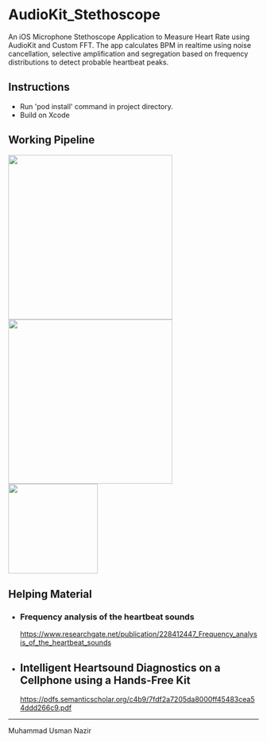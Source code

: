 # AudioKit_Stethoscope
An iOS Microphone Stethoscope Application to Measure Heart Rate using AudioKit and Custom FFT. The app calculates BPM in realtime using noise cancellation, selective amplification and segregation based on frequency distributions to detect probable heartbeat peaks.

## Instructions
- Run 'pod install' command in project directory.
- Build on Xcode

## Working Pipeline

<p align="left">
<img src="https://user-images.githubusercontent.com/15052850/63515199-ae382680-c503-11e9-8efe-d9ffd581b1cb.png" width = "330">
<img src="https://user-images.githubusercontent.com/15052850/63513865-c0649580-c500-11e9-982e-be4d163799ce.png" width = "330">
<img src="https://user-images.githubusercontent.com/15052850/63515270-e2abe280-c503-11e9-9fb0-801f0b7ac67b.png" width = "180">
</p>

## Helping Material



- ### Frequency analysis of the heartbeat sounds
    https://www.researchgate.net/publication/228412447_Frequency_analysis_of_the_heartbeat_sounds
    
- ## Intelligent Heartsound Diagnostics on a Cellphone using a Hands-Free Kit
    https://pdfs.semanticscholar.org/c4b9/7fdf2a7205da8000ff45483cea54ddd266c9.pdf
    
    
    
    
-----------------
Muhammad Usman Nazir
